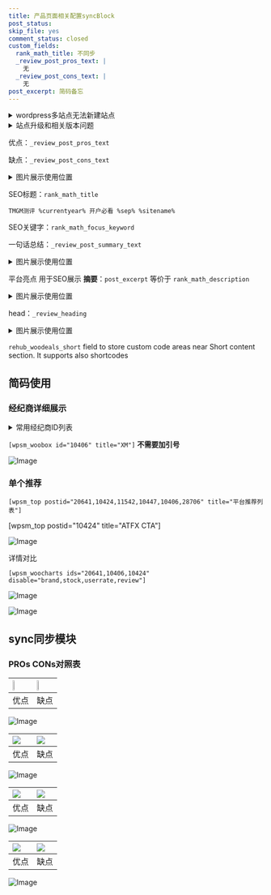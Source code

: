 ```yaml
---
title: 产品页面相关配置syncBlock
post_status: 
skip_file: yes
comment_status: closed
custom_fields:
  rank_math_title: 不同步
  _review_post_pros_text: |
    无
  _review_post_cons_text: |
    无
post_excerpt: 简码备忘
---
```

<details><summary>wordpress多站点无法新建站点</summary>

<li>和报错需要清理cookies一样的原因</li>
<li>wp-config.php里面<code>define( 'SUBDOMAIN_INSTALL', false );//子域名安装</code></li>
<li>新建子站点是用<code>define( 'SUBDOMAIN_INSTALL', true);//子域名安装</code> 完成以后，改成<code>false</code></li>
</details>

<details><summary>站点升级和相关版本问题</summary>

<p>wordpress：5.9.9
woocommerce：7.5.1
出现问题的地方：主题选项里面>><strong>Product layout >>compact style</strong></p>
<p>如何出现没有用过的字段 导致无法保存。先导出配置 然后进行修改，后面再次恢复即可。</p>
<p>出现部分字段无法显示时，需要返回默认布局后，对产品进行保存就好了。</p>
<p></p>
</details>

优点：`_review_post_pros_text`

缺点：`_review_post_cons_text`

<details><summary>图片展示使用位置</summary>

<img src="https://prod-files-secure.s3.us-west-2.amazonaws.com/39ed1227-6d7d-4570-be36-9ccd4a2c4241/f51d3d83-55d4-4bdf-9604-f37ec77ab556/Untitled.png?X-Amz-Algorithm=AWS4-HMAC-SHA256&X-Amz-Content-Sha256=UNSIGNED-PAYLOAD&X-Amz-Credential=ASIAZI2LB46622CDN25H%2F20250411%2Fus-west-2%2Fs3%2Faws4_request&X-Amz-Date=20250411T045520Z&X-Amz-Expires=3600&X-Amz-Security-Token=IQoJb3JpZ2luX2VjEDwaCXVzLXdlc3QtMiJHMEUCIQCWhtcxDQzvZkESVUy0JENOABKGr%2F%2BMKe%2Bcej84rsBFRAIgegpsVq2qkYTSglBosZrWP6bqez5EjXQAf5RMI0HB7b4qiAQItf%2F%2F%2F%2F%2F%2F%2F%2F%2F%2FARAAGgw2Mzc0MjMxODM4MDUiDNgtOZgIYZw%2FSbsoZyrcA6ZisUXt3T3ykyxkzEMEy6JF3ZB3%2FcpCNhAWfL3ZgUeMFbQMosPCcHwzZWCUWZ%2BOmQQQiPskjfEeJ%2FpZheTi8UNXwpNr0n3zw5tX55BdXKFUpZc99VVLQIARpzRaFa8iq%2FGtdyRvT5LJbk%2FPOdeC8ue%2BlW1g%2F%2FL7M3LGjNvZlt2LizppkHALcKm4gtNH1r6ykmLZ9R2EIvXSCil1rZjf9roLB%2B%2BZrCXH27nQz%2BTErv3e3Vi%2BtTDLnVKQr9tRKhkdBBr1Uy7aZAwF9zEevuvbpTGHQv2vEQefL%2FJ8LgpvcIu95d6uXthsxtCmYDepBMDlvtsRQsKPdd8iCz1bGWg9awtkCHrzxt0oIut13d%2BxEeA1Z%2FYobLlBGaJ09CRApUGob1i86ADac97emfVfYxcVW1S7u%2Ft29kLh0nIQBQkD85ismy1%2BQ0FMsjP3k102bxMaKEmQlVkdXz3pJXiomYOaS%2BMyCieAXAzEQBq%2F88sJG7xwzdFCIi5JOF6TYP2Mx1E1uwBpqWwANVxvcak2%2B3XkmT2g5acmSOtB7NfYEyCHu7ffJ%2FlLFxkdsjHrnL7rR6XUenHQcALxHWQ52DKmFVv11JG0iybF%2BWOveuddexfKS0RB2u5I6489AmPgH0SRMNup4r8GOqUBBHwr1qcuCMIqIUJCq2m3l%2BJeFqrX3e%2BSBMQuwNDeJH2frMzN61e%2FfxwXllyFaBjPD2%2FLJhTEVph7sDn6tL0pl2LAgXM7jy6d86qs4c3GOcehHRSoiM%2FJrppYDbn1CFZU%2BbeRBc59KXhCCb2UDDY%2BB1eF0L5FzD1mJYYcd84722o02cEYdkeQ66sF74LFDouDCNkV5CIrJjIBVR%2BVLSGVKyanLwas&X-Amz-Signature=8c7090d7e4bbee753b7ee3a3f946e5eacd4daa6861a9994fcedf23300ad775e2&X-Amz-SignedHeaders=host&x-id=GetObject" alt="Image">
</details>

SEO标题：`rank_math_title`

`TMGM测评 %currentyear% 开户必看 %sep% %sitename%`

SEO关键字：`rank_math_focus_keyword`

一句话总结：`_review_post_summary_text`

<details><summary>图片展示使用位置</summary>

<img src="https://prod-files-secure.s3.us-west-2.amazonaws.com/39ed1227-6d7d-4570-be36-9ccd4a2c4241/4b96a922-296c-4f4e-8630-d1c870cbce01/Untitled.png?X-Amz-Algorithm=AWS4-HMAC-SHA256&X-Amz-Content-Sha256=UNSIGNED-PAYLOAD&X-Amz-Credential=ASIAZI2LB466UJJQZPD3%2F20250411%2Fus-west-2%2Fs3%2Faws4_request&X-Amz-Date=20250411T045522Z&X-Amz-Expires=3600&X-Amz-Security-Token=IQoJb3JpZ2luX2VjEDwaCXVzLXdlc3QtMiJHMEUCIQDTbhScJqCydGrBVd6X3gsQEZHDGjWN5Dch8s74Ov1tPQIgYlFX0mNJxOl%2FLz5Z%2FC0Dn5AlbNT0sVLNXVzlnZ91C80qiAQItf%2F%2F%2F%2F%2F%2F%2F%2F%2F%2FARAAGgw2Mzc0MjMxODM4MDUiDIBt2mUo400WYg9ODCrcA36tFm0zimfvLvC6XlWrHVboodQG5B23SFs10T62agPpf%2FeprSET24HsRh%2B6uYH1ODdd9RfJuoQuZOYIc3JhbBHm1z8jpuz6ahMr9GW0U%2FvVOVk2txpW2DhAyqc7EsfiAgFVgnVFbGShJdOhbIEVSjnOyF5D9VcOv1AGNLThhu4zbgZFzq2THg8G6Zqrf899ILtz%2BPFm%2FwTcxRS9Ronjcd4T%2FzNNIb7Z0QUq45wCaFh6JlZzcMmroITnDCHSa8BcNRMSLHToxw5x%2B0hzZpLSkUPZHMR2FcpwfSFGixLfWdZJKsgfkr%2F4MvQYGCDZp8juvAE5O%2BBFv62%2FFGY3SPa6M8Uqr3clWGJqizDJ52Ld7NOWvZNKzQEcspLMSCTjgnIOuAlTYgtdIO2Aadz4nvPrPTfRPdj3frbuf5UoTLQAiaIi7wZl6ekL3QWMtHi3WN0njyPrqOCFM70Mgq3OAEhBDu3U5iXT27zIpJ19wN1N%2FnGqOe1ybGnDCp9QHrKmL0KwKse275k9bolHnTmvYmB16cY%2F5YkmzCTuY8BBypw%2BoxiS%2FHFAlEIu%2FCoP95lNdQSGbMG8WflwDQdn0aC3XDzzHm4SfXdVhM%2Ba19FPy2aqOnik3VskmIJ1BbQoxpj9MM%2Bp4r8GOqUB3mGfrEsmtnXccYbdQ33XJ%2B6sO4ZMncgZLy%2Bhve7I2ReRtQQIm%2Bk2rcPISYkrHCxgyVbN1ggAlBveEu%2BKENTTUJYSHYUpNvECkI6CgrAgwtJoMp1mWMUhhUzeb1OSiLQG3zxc3QBg6N6gigzYFcNhHxiPyBfgfpAVBrfHrkoyCSeRaUHgWSAglcDvZR0%2BrEfLcESbxLZ%2FoGlnUq2GHaVvt%2Bgqo9os&X-Amz-Signature=898922bcd3e856395715312fbed3725715b91577ec6d35555b85c92b2ae47548&X-Amz-SignedHeaders=host&x-id=GetObject" alt="Image">
</details>

平台亮点 用于SEO展示 **摘要**：`post_excerpt`  等价于 `rank_math_description`

<details><summary>图片展示使用位置</summary>

<img src="https://prod-files-secure.s3.us-west-2.amazonaws.com/39ed1227-6d7d-4570-be36-9ccd4a2c4241/1ee11f63-b60a-4dfe-a7a7-d58ff23b5d88/Untitled.png?X-Amz-Algorithm=AWS4-HMAC-SHA256&X-Amz-Content-Sha256=UNSIGNED-PAYLOAD&X-Amz-Credential=ASIAZI2LB466QBPBTUVR%2F20250411%2Fus-west-2%2Fs3%2Faws4_request&X-Amz-Date=20250411T045522Z&X-Amz-Expires=3600&X-Amz-Security-Token=IQoJb3JpZ2luX2VjEDwaCXVzLXdlc3QtMiJHMEUCIAn%2B59vRkF1Ytyml7fYh5LNXSswj5iEDWdGkawxV3oKcAiEAhnC%2FJSkD3TufXsUut7O1uum%2FWdpzNt4MUlB6QdcSWE4qiAQItf%2F%2F%2F%2F%2F%2F%2F%2F%2F%2FARAAGgw2Mzc0MjMxODM4MDUiDMOp35An7fSOnVynJCrcA6n3VGzseeb9kj%2Fdxa1mwNXGtX82jnoXIeIRoJom3AmvlvvDyBtICyzsej2q7mZwJX7q6WxpX3B41XIPzCQTjm9lVeYQPtEJMPJLGtyr5%2BGEXER1zxmwKgjiEBtLw7x5W%2BXshTETIt%2B8UX0MGOa5AbTfsM9MYAhmGtj1294RyA%2FsTVuUNDhvmDYACffuN%2BpSbgXnfd6MJYIwtdSrvKhwKPBmLcjeCUxRBOKRV%2F7w7e2gafTYOiCs0287OXIvldqDLFlbNvobaKeaNoZZFoOS%2Bvq6sqxvyiA%2BLZ1NcEs%2FHtpx4krPuvdbi39h%2BqNPKAi59aV447WYc8lCRkSe7UwS1TLGdEiuUJq9urALv7EUyYPoYOJmh8bsYwrGBSpPvSp%2FafnG1W4i9hhB%2Bip3F0d8anbAXz46lNy3N9J8YVvkr%2BNeB%2F2o3FCOqonnn1FacFMJP3Djve1k3h5MrPJW%2FGdqWTuruStv9zZs11035p0RIrVVVukOzs%2FbAdgNy2DupsZ1Ep8DVGmiLQDqSU4qMOc1CZeU1n%2BtOLBlXrBSN2LmUPAcJEKj1UsuiylUP0r1tDui4gXpbUzz6uW9157BoKFPy4TnKZ4vpupxrP8JU1uw2cOJeakHsmN6TL1hZhHyMNOp4r8GOqUBl0CUnNDiUAOaQcu%2FOSLKVdkkSFTc9A29szctw8EoqrdsLivcprHxB0Vo6quSjCqWxiXAgoun2aZRmxCGGyyQWlIRgcNVprnM2WwiE7x5U%2FfZyVMi%2FkGhCqdmKjeDoemowVx1PpPhvEYj2rjFDxOJ6%2Bvdax6BwVNfOx5DH5T7q5%2BPSVbVy9SizOpkt9LUvgeKWU%2BiBokE4e9Pn%2BGhdp05dkbL8WmL&X-Amz-Signature=b7d26aa70345f1d884e9de2705ac10102bed203fdcfb106ab815fd754b8b632f&X-Amz-SignedHeaders=host&x-id=GetObject" alt="Image">
<img src="https://prod-files-secure.s3.us-west-2.amazonaws.com/39ed1227-6d7d-4570-be36-9ccd4a2c4241/ad4118b5-78d8-4fbe-801e-3b29b5d99c01/Untitled.png?X-Amz-Algorithm=AWS4-HMAC-SHA256&X-Amz-Content-Sha256=UNSIGNED-PAYLOAD&X-Amz-Credential=ASIAZI2LB466QBPBTUVR%2F20250411%2Fus-west-2%2Fs3%2Faws4_request&X-Amz-Date=20250411T045522Z&X-Amz-Expires=3600&X-Amz-Security-Token=IQoJb3JpZ2luX2VjEDwaCXVzLXdlc3QtMiJHMEUCIAn%2B59vRkF1Ytyml7fYh5LNXSswj5iEDWdGkawxV3oKcAiEAhnC%2FJSkD3TufXsUut7O1uum%2FWdpzNt4MUlB6QdcSWE4qiAQItf%2F%2F%2F%2F%2F%2F%2F%2F%2F%2FARAAGgw2Mzc0MjMxODM4MDUiDMOp35An7fSOnVynJCrcA6n3VGzseeb9kj%2Fdxa1mwNXGtX82jnoXIeIRoJom3AmvlvvDyBtICyzsej2q7mZwJX7q6WxpX3B41XIPzCQTjm9lVeYQPtEJMPJLGtyr5%2BGEXER1zxmwKgjiEBtLw7x5W%2BXshTETIt%2B8UX0MGOa5AbTfsM9MYAhmGtj1294RyA%2FsTVuUNDhvmDYACffuN%2BpSbgXnfd6MJYIwtdSrvKhwKPBmLcjeCUxRBOKRV%2F7w7e2gafTYOiCs0287OXIvldqDLFlbNvobaKeaNoZZFoOS%2Bvq6sqxvyiA%2BLZ1NcEs%2FHtpx4krPuvdbi39h%2BqNPKAi59aV447WYc8lCRkSe7UwS1TLGdEiuUJq9urALv7EUyYPoYOJmh8bsYwrGBSpPvSp%2FafnG1W4i9hhB%2Bip3F0d8anbAXz46lNy3N9J8YVvkr%2BNeB%2F2o3FCOqonnn1FacFMJP3Djve1k3h5MrPJW%2FGdqWTuruStv9zZs11035p0RIrVVVukOzs%2FbAdgNy2DupsZ1Ep8DVGmiLQDqSU4qMOc1CZeU1n%2BtOLBlXrBSN2LmUPAcJEKj1UsuiylUP0r1tDui4gXpbUzz6uW9157BoKFPy4TnKZ4vpupxrP8JU1uw2cOJeakHsmN6TL1hZhHyMNOp4r8GOqUBl0CUnNDiUAOaQcu%2FOSLKVdkkSFTc9A29szctw8EoqrdsLivcprHxB0Vo6quSjCqWxiXAgoun2aZRmxCGGyyQWlIRgcNVprnM2WwiE7x5U%2FfZyVMi%2FkGhCqdmKjeDoemowVx1PpPhvEYj2rjFDxOJ6%2Bvdax6BwVNfOx5DH5T7q5%2BPSVbVy9SizOpkt9LUvgeKWU%2BiBokE4e9Pn%2BGhdp05dkbL8WmL&X-Amz-Signature=e0ed7e7178de8bf37b6fba567668b639283b3a6dcd74b9f23c8302e278d42ff4&X-Amz-SignedHeaders=host&x-id=GetObject" alt="Image">
<img src="https://prod-files-secure.s3.us-west-2.amazonaws.com/39ed1227-6d7d-4570-be36-9ccd4a2c4241/a38cf7c9-a79c-4b64-9e94-13589fe0758b/Untitled.png?X-Amz-Algorithm=AWS4-HMAC-SHA256&X-Amz-Content-Sha256=UNSIGNED-PAYLOAD&X-Amz-Credential=ASIAZI2LB466QBPBTUVR%2F20250411%2Fus-west-2%2Fs3%2Faws4_request&X-Amz-Date=20250411T045522Z&X-Amz-Expires=3600&X-Amz-Security-Token=IQoJb3JpZ2luX2VjEDwaCXVzLXdlc3QtMiJHMEUCIAn%2B59vRkF1Ytyml7fYh5LNXSswj5iEDWdGkawxV3oKcAiEAhnC%2FJSkD3TufXsUut7O1uum%2FWdpzNt4MUlB6QdcSWE4qiAQItf%2F%2F%2F%2F%2F%2F%2F%2F%2F%2FARAAGgw2Mzc0MjMxODM4MDUiDMOp35An7fSOnVynJCrcA6n3VGzseeb9kj%2Fdxa1mwNXGtX82jnoXIeIRoJom3AmvlvvDyBtICyzsej2q7mZwJX7q6WxpX3B41XIPzCQTjm9lVeYQPtEJMPJLGtyr5%2BGEXER1zxmwKgjiEBtLw7x5W%2BXshTETIt%2B8UX0MGOa5AbTfsM9MYAhmGtj1294RyA%2FsTVuUNDhvmDYACffuN%2BpSbgXnfd6MJYIwtdSrvKhwKPBmLcjeCUxRBOKRV%2F7w7e2gafTYOiCs0287OXIvldqDLFlbNvobaKeaNoZZFoOS%2Bvq6sqxvyiA%2BLZ1NcEs%2FHtpx4krPuvdbi39h%2BqNPKAi59aV447WYc8lCRkSe7UwS1TLGdEiuUJq9urALv7EUyYPoYOJmh8bsYwrGBSpPvSp%2FafnG1W4i9hhB%2Bip3F0d8anbAXz46lNy3N9J8YVvkr%2BNeB%2F2o3FCOqonnn1FacFMJP3Djve1k3h5MrPJW%2FGdqWTuruStv9zZs11035p0RIrVVVukOzs%2FbAdgNy2DupsZ1Ep8DVGmiLQDqSU4qMOc1CZeU1n%2BtOLBlXrBSN2LmUPAcJEKj1UsuiylUP0r1tDui4gXpbUzz6uW9157BoKFPy4TnKZ4vpupxrP8JU1uw2cOJeakHsmN6TL1hZhHyMNOp4r8GOqUBl0CUnNDiUAOaQcu%2FOSLKVdkkSFTc9A29szctw8EoqrdsLivcprHxB0Vo6quSjCqWxiXAgoun2aZRmxCGGyyQWlIRgcNVprnM2WwiE7x5U%2FfZyVMi%2FkGhCqdmKjeDoemowVx1PpPhvEYj2rjFDxOJ6%2Bvdax6BwVNfOx5DH5T7q5%2BPSVbVy9SizOpkt9LUvgeKWU%2BiBokE4e9Pn%2BGhdp05dkbL8WmL&X-Amz-Signature=480305c4e7fc08056d7915af72b2cd0da90212fa986977a469a5b64c496daae6&X-Amz-SignedHeaders=host&x-id=GetObject" alt="Image">
<img src="https://prod-files-secure.s3.us-west-2.amazonaws.com/39ed1227-6d7d-4570-be36-9ccd4a2c4241/7da6fc1e-d2ac-42ae-8c75-cb5749aa18f6/Untitled.png?X-Amz-Algorithm=AWS4-HMAC-SHA256&X-Amz-Content-Sha256=UNSIGNED-PAYLOAD&X-Amz-Credential=ASIAZI2LB466QBPBTUVR%2F20250411%2Fus-west-2%2Fs3%2Faws4_request&X-Amz-Date=20250411T045522Z&X-Amz-Expires=3600&X-Amz-Security-Token=IQoJb3JpZ2luX2VjEDwaCXVzLXdlc3QtMiJHMEUCIAn%2B59vRkF1Ytyml7fYh5LNXSswj5iEDWdGkawxV3oKcAiEAhnC%2FJSkD3TufXsUut7O1uum%2FWdpzNt4MUlB6QdcSWE4qiAQItf%2F%2F%2F%2F%2F%2F%2F%2F%2F%2FARAAGgw2Mzc0MjMxODM4MDUiDMOp35An7fSOnVynJCrcA6n3VGzseeb9kj%2Fdxa1mwNXGtX82jnoXIeIRoJom3AmvlvvDyBtICyzsej2q7mZwJX7q6WxpX3B41XIPzCQTjm9lVeYQPtEJMPJLGtyr5%2BGEXER1zxmwKgjiEBtLw7x5W%2BXshTETIt%2B8UX0MGOa5AbTfsM9MYAhmGtj1294RyA%2FsTVuUNDhvmDYACffuN%2BpSbgXnfd6MJYIwtdSrvKhwKPBmLcjeCUxRBOKRV%2F7w7e2gafTYOiCs0287OXIvldqDLFlbNvobaKeaNoZZFoOS%2Bvq6sqxvyiA%2BLZ1NcEs%2FHtpx4krPuvdbi39h%2BqNPKAi59aV447WYc8lCRkSe7UwS1TLGdEiuUJq9urALv7EUyYPoYOJmh8bsYwrGBSpPvSp%2FafnG1W4i9hhB%2Bip3F0d8anbAXz46lNy3N9J8YVvkr%2BNeB%2F2o3FCOqonnn1FacFMJP3Djve1k3h5MrPJW%2FGdqWTuruStv9zZs11035p0RIrVVVukOzs%2FbAdgNy2DupsZ1Ep8DVGmiLQDqSU4qMOc1CZeU1n%2BtOLBlXrBSN2LmUPAcJEKj1UsuiylUP0r1tDui4gXpbUzz6uW9157BoKFPy4TnKZ4vpupxrP8JU1uw2cOJeakHsmN6TL1hZhHyMNOp4r8GOqUBl0CUnNDiUAOaQcu%2FOSLKVdkkSFTc9A29szctw8EoqrdsLivcprHxB0Vo6quSjCqWxiXAgoun2aZRmxCGGyyQWlIRgcNVprnM2WwiE7x5U%2FfZyVMi%2FkGhCqdmKjeDoemowVx1PpPhvEYj2rjFDxOJ6%2Bvdax6BwVNfOx5DH5T7q5%2BPSVbVy9SizOpkt9LUvgeKWU%2BiBokE4e9Pn%2BGhdp05dkbL8WmL&X-Amz-Signature=a26a892f40b2adf183af5c5eb9c710e65b0d9cdbcd49ee21b5996e000748cd3c&X-Amz-SignedHeaders=host&x-id=GetObject" alt="Image">
<img src="https://prod-files-secure.s3.us-west-2.amazonaws.com/39ed1227-6d7d-4570-be36-9ccd4a2c4241/7e97f40a-eaee-47f5-b2f9-475f96808fa7/Untitled.png?X-Amz-Algorithm=AWS4-HMAC-SHA256&X-Amz-Content-Sha256=UNSIGNED-PAYLOAD&X-Amz-Credential=ASIAZI2LB466QBPBTUVR%2F20250411%2Fus-west-2%2Fs3%2Faws4_request&X-Amz-Date=20250411T045522Z&X-Amz-Expires=3600&X-Amz-Security-Token=IQoJb3JpZ2luX2VjEDwaCXVzLXdlc3QtMiJHMEUCIAn%2B59vRkF1Ytyml7fYh5LNXSswj5iEDWdGkawxV3oKcAiEAhnC%2FJSkD3TufXsUut7O1uum%2FWdpzNt4MUlB6QdcSWE4qiAQItf%2F%2F%2F%2F%2F%2F%2F%2F%2F%2FARAAGgw2Mzc0MjMxODM4MDUiDMOp35An7fSOnVynJCrcA6n3VGzseeb9kj%2Fdxa1mwNXGtX82jnoXIeIRoJom3AmvlvvDyBtICyzsej2q7mZwJX7q6WxpX3B41XIPzCQTjm9lVeYQPtEJMPJLGtyr5%2BGEXER1zxmwKgjiEBtLw7x5W%2BXshTETIt%2B8UX0MGOa5AbTfsM9MYAhmGtj1294RyA%2FsTVuUNDhvmDYACffuN%2BpSbgXnfd6MJYIwtdSrvKhwKPBmLcjeCUxRBOKRV%2F7w7e2gafTYOiCs0287OXIvldqDLFlbNvobaKeaNoZZFoOS%2Bvq6sqxvyiA%2BLZ1NcEs%2FHtpx4krPuvdbi39h%2BqNPKAi59aV447WYc8lCRkSe7UwS1TLGdEiuUJq9urALv7EUyYPoYOJmh8bsYwrGBSpPvSp%2FafnG1W4i9hhB%2Bip3F0d8anbAXz46lNy3N9J8YVvkr%2BNeB%2F2o3FCOqonnn1FacFMJP3Djve1k3h5MrPJW%2FGdqWTuruStv9zZs11035p0RIrVVVukOzs%2FbAdgNy2DupsZ1Ep8DVGmiLQDqSU4qMOc1CZeU1n%2BtOLBlXrBSN2LmUPAcJEKj1UsuiylUP0r1tDui4gXpbUzz6uW9157BoKFPy4TnKZ4vpupxrP8JU1uw2cOJeakHsmN6TL1hZhHyMNOp4r8GOqUBl0CUnNDiUAOaQcu%2FOSLKVdkkSFTc9A29szctw8EoqrdsLivcprHxB0Vo6quSjCqWxiXAgoun2aZRmxCGGyyQWlIRgcNVprnM2WwiE7x5U%2FfZyVMi%2FkGhCqdmKjeDoemowVx1PpPhvEYj2rjFDxOJ6%2Bvdax6BwVNfOx5DH5T7q5%2BPSVbVy9SizOpkt9LUvgeKWU%2BiBokE4e9Pn%2BGhdp05dkbL8WmL&X-Amz-Signature=35537ca75c55b3d209d6dcad6de92cc5213e5f746be8b17bd8d57b58ae879e17&X-Amz-SignedHeaders=host&x-id=GetObject" alt="Image">
</details>

head：`_review_heading`

<details><summary>图片展示使用位置</summary>

<img src="https://prod-files-secure.s3.us-west-2.amazonaws.com/39ed1227-6d7d-4570-be36-9ccd4a2c4241/3a4650ad-9887-415c-889a-edd51fa54f27/Untitled.png?X-Amz-Algorithm=AWS4-HMAC-SHA256&X-Amz-Content-Sha256=UNSIGNED-PAYLOAD&X-Amz-Credential=ASIAZI2LB466XFBMOSP7%2F20250411%2Fus-west-2%2Fs3%2Faws4_request&X-Amz-Date=20250411T045523Z&X-Amz-Expires=3600&X-Amz-Security-Token=IQoJb3JpZ2luX2VjEDwaCXVzLXdlc3QtMiJHMEUCIQDTmFjjX0A303leSWRRMR59EZWSeZuDgDYkUcVqul733wIgPAlMCKjNPPnJL9hgfgu4JfDxaYIhXE%2Bf1nLeX3miif0qiAQItf%2F%2F%2F%2F%2F%2F%2F%2F%2F%2FARAAGgw2Mzc0MjMxODM4MDUiDEzfz%2BgyycpElG0XhircAyE6ACDPosofrtNtY8m5Z0FXV8zEFJ07ELjaHe3mYDq34vaHzyozHfcPiljqNS8KkfgKp%2Bdn8xdsL85N%2By0eM4iX8qnCrlfWR9eoEQXFjVmemBgZIqqaBfTBDIRTdkcyVHLxQ5C6wkwMJYT%2B7X4e1P599A%2BBHQrZ7ZTXKUtmCJCVknu3rWROWBgE9PU5vTEKY5nMA0JOQ8%2Fv%2Fzd%2FIdRAa%2FuVoTlp%2FQyjzpP9Z5B%2FKRrR3bIjN3%2Fq5%2Fea4nLO6OAsnGqee3znpvkw97FoOV0BmCwdksf%2BDxDiANsC57%2BfMhRYTY1JmGWfcgz8uWeQICGXEFb0nLEcf30yLwb2KGtxEw22mJjnniCF1exay%2Fea%2BYxjAhp9DFPCixkyjgZm24mU1l3L%2F8Sb8aKiYvElHT95PXrgFBv1laampmUYz7exy3X4AW3VZWoigV3kEx%2FFeRrrsz7AYCJvT3R5H%2BeX5CpGOYctV4Z8Ft8e0fxT3yOt0o8YotRLVGgd1hOEm9mhhpCaTIYkOAD%2FFoD34N6gwBQcpT7g4aBFm4DUwZAmDH18ZpoYf7g%2BYRpYDD0297dExfEv4c9BT6YDSGguKjGhhvE5Y1ilJ%2BJ56ygsekcCz5mTZ9yS96y4F9P59BieanOZMKap4r8GOqUB9qvcbrbcuS%2F%2FjaMeu1CFn8HfRzJ0UZJyYyRvGY6cOMSLPRI%2Bw8Op0S%2FkqJtghFp9KkIN8dRsx%2BjJAc2HlsfZuOCPdCRUPEpgg9RRLy4xusZ17J9tsi5hkULMO9k0sqn7WQuyB9ef%2FmkyozHlOFnmot4gjiH7uOjeyW9QkR9nxhOsjeQ%2F37xL87FdZIceKcr0I%2BRuUItHU19PCjJzum9jvaoedeXO&X-Amz-Signature=8277086ce00e21ecae9cdfa0d3eb8f9b1f7f196afddc60a66d6ec55f997fad6f&X-Amz-SignedHeaders=host&x-id=GetObject" alt="Image">
</details>

`rehub_woodeals_short`	field to store custom code areas near Short content section. It supports also shortcodes



## 简码使用

### 经纪商详细展示

<details><summary>常用经纪商ID列表</summary>

<pre><code class="php">嘉盛 ===> 20641  [wpsm_woobox id="20641" title="嘉盛"]
易信easymarkets ===> 11542  [wpsm_woobox id="11542" title="易信easymarkets"]
ATFX外汇 ===> 10424  [wpsm_woobox id="10424" title="ATFX"]
XM ===> 10406  [wpsm_woobox id="10406" title="XM"]
TMGM ===> 29622  [wpsm_woobox id="29622" title="TMGM"]
HYCM ===> 10447  [wpsm_woobox id="10447" title="HYCM"]
fpmarkets澳福外汇 ===> 20639  [wpsm_woobox id="20639" title="fpmarkets澳福外汇"]</code></pre>
</details>

`[wpsm_woobox id="10406" title="XM"]` **不需要加引号**

![Image](https://prod-files-secure.s3.us-west-2.amazonaws.com/39ed1227-6d7d-4570-be36-9ccd4a2c4241/4f898f9d-0fa7-4e43-acd3-ac6bc7be575a/Untitled.png?X-Amz-Algorithm=AWS4-HMAC-SHA256&X-Amz-Content-Sha256=UNSIGNED-PAYLOAD&X-Amz-Credential=ASIAZI2LB466ZIUOR3TV%2F20250411%2Fus-west-2%2Fs3%2Faws4_request&X-Amz-Date=20250411T045517Z&X-Amz-Expires=3600&X-Amz-Security-Token=IQoJb3JpZ2luX2VjEDwaCXVzLXdlc3QtMiJGMEQCIAxJGfRTMUpan%2BIwNjfyjmofD95Jc3Bj8TtZXB%2F02FOpAiBqWMVxHfHsUBSdt9bieOjo5ZGAEzz0tyZ6WXmdsidHsCqIBAi1%2F%2F%2F%2F%2F%2F%2F%2F%2F%2F8BEAAaDDYzNzQyMzE4MzgwNSIMUJMoBbm6%2FFAUF9STKtwDrrm59QZyb74qIQ30HuIDLfBAmiJUbDYU4e3K9wcLDHjMARw%2F3JIhwJ3R1Us6fW7ZlyMDLijZw3TwSxKpzqJaLy25QnXOvrTx1WS%2FDlTpUruDrhJox2PSkCB4Fkg6uTVQKZN6dgTYfu%2Foor1zvfG3zXoF2tDjbdzC6y2bcfblRoQS1umGcxIBVONJjkRfT5F0zZ0gp3%2FuyS4iTxpwXmtaqdUSE62%2Bf9K40Ea1M7s2BDFOOw0bnVIIUVExC6dOB8Pln77ohTBRjvGdAQjUdjBeShBH%2B1%2FGkEfQBPGiSohCpVirqMi7LZaXekhG5py9Cc8H8tLTJWoRWMihxtb1SVkFtOvvLI%2B2y60qyTd5UhtQHWubxx2mCKVxL32vjNffGiMjjGqsDOJU6trRnRqDTF2YO0JKfgFJ5sBHz8PLs%2FDPBaff67l7S%2BL8sYuk%2FN3I83GfPfkgXdLj%2B618ZJDDGux6twl2nAnaAYalVB6suPhWTvvgslYLf3RhGUjqOAsrzunDSFIosntMY66WSadUuKApyHOp%2Bu5wZUezGgy0d1R44pHW6uE9j8XRXGwGQD6a1%2BrHEcG1VxTqgLdH%2Bt1DhTDg88k8Rn3VT%2Bwa2A7drCNbdk71yimxFdXX8THtE2wwm6nivwY6pgG%2FI8CkGbA%2BvrRosY5q2Ttp7kM%2Fx0M9fHKx39iMHibuWwGrf5JmSUy32xlJQPkJpdoxME%2FUpkUk36HGM7PIND6fa3%2FBp9PqH6AVprG8nqSlfVcKzqqLaQIl3dk%2Fg4SizeC879tyQIyTarYdLNuVsCmRIeUhDAEahWC80MhAguxGnuUEB7yYU7Lgzz5BAmhnZ0TKCBx9YtLS31c%2FoaKyoEqzbWh4ebhK&X-Amz-Signature=742b1152f70e23b71d5a0e4c2c69f8769a27737574132c41169c20976e498a39&X-Amz-SignedHeaders=host&x-id=GetObject)

### 单个推荐
`[wpsm_top postid="20641,10424,11542,10447,10406,28706" title="平台推荐列表"]`

[wpsm_top postid="10424" title="ATFX CTA"]

![Image](https://prod-files-secure.s3.us-west-2.amazonaws.com/39ed1227-6d7d-4570-be36-9ccd4a2c4241/5ac620dc-51a8-48b6-b55d-91f47299193c/Untitled.png?X-Amz-Algorithm=AWS4-HMAC-SHA256&X-Amz-Content-Sha256=UNSIGNED-PAYLOAD&X-Amz-Credential=ASIAZI2LB466ZIUOR3TV%2F20250411%2Fus-west-2%2Fs3%2Faws4_request&X-Amz-Date=20250411T045517Z&X-Amz-Expires=3600&X-Amz-Security-Token=IQoJb3JpZ2luX2VjEDwaCXVzLXdlc3QtMiJGMEQCIAxJGfRTMUpan%2BIwNjfyjmofD95Jc3Bj8TtZXB%2F02FOpAiBqWMVxHfHsUBSdt9bieOjo5ZGAEzz0tyZ6WXmdsidHsCqIBAi1%2F%2F%2F%2F%2F%2F%2F%2F%2F%2F8BEAAaDDYzNzQyMzE4MzgwNSIMUJMoBbm6%2FFAUF9STKtwDrrm59QZyb74qIQ30HuIDLfBAmiJUbDYU4e3K9wcLDHjMARw%2F3JIhwJ3R1Us6fW7ZlyMDLijZw3TwSxKpzqJaLy25QnXOvrTx1WS%2FDlTpUruDrhJox2PSkCB4Fkg6uTVQKZN6dgTYfu%2Foor1zvfG3zXoF2tDjbdzC6y2bcfblRoQS1umGcxIBVONJjkRfT5F0zZ0gp3%2FuyS4iTxpwXmtaqdUSE62%2Bf9K40Ea1M7s2BDFOOw0bnVIIUVExC6dOB8Pln77ohTBRjvGdAQjUdjBeShBH%2B1%2FGkEfQBPGiSohCpVirqMi7LZaXekhG5py9Cc8H8tLTJWoRWMihxtb1SVkFtOvvLI%2B2y60qyTd5UhtQHWubxx2mCKVxL32vjNffGiMjjGqsDOJU6trRnRqDTF2YO0JKfgFJ5sBHz8PLs%2FDPBaff67l7S%2BL8sYuk%2FN3I83GfPfkgXdLj%2B618ZJDDGux6twl2nAnaAYalVB6suPhWTvvgslYLf3RhGUjqOAsrzunDSFIosntMY66WSadUuKApyHOp%2Bu5wZUezGgy0d1R44pHW6uE9j8XRXGwGQD6a1%2BrHEcG1VxTqgLdH%2Bt1DhTDg88k8Rn3VT%2Bwa2A7drCNbdk71yimxFdXX8THtE2wwm6nivwY6pgG%2FI8CkGbA%2BvrRosY5q2Ttp7kM%2Fx0M9fHKx39iMHibuWwGrf5JmSUy32xlJQPkJpdoxME%2FUpkUk36HGM7PIND6fa3%2FBp9PqH6AVprG8nqSlfVcKzqqLaQIl3dk%2Fg4SizeC879tyQIyTarYdLNuVsCmRIeUhDAEahWC80MhAguxGnuUEB7yYU7Lgzz5BAmhnZ0TKCBx9YtLS31c%2FoaKyoEqzbWh4ebhK&X-Amz-Signature=ffb72e19d34976ec25c98fba31042ebb33daa521080250b17ed48e72158a34d8&X-Amz-SignedHeaders=host&x-id=GetObject)

详情对比

`[wpsm_woocharts ids="20641,10406,10424" disable="brand,stock,userrate,review"]`

![Image](https://prod-files-secure.s3.us-west-2.amazonaws.com/39ed1227-6d7d-4570-be36-9ccd4a2c4241/bf3ba45f-b9f3-4295-8aef-b4a495fd25f4/Untitled.png?X-Amz-Algorithm=AWS4-HMAC-SHA256&X-Amz-Content-Sha256=UNSIGNED-PAYLOAD&X-Amz-Credential=ASIAZI2LB466ZIUOR3TV%2F20250411%2Fus-west-2%2Fs3%2Faws4_request&X-Amz-Date=20250411T045517Z&X-Amz-Expires=3600&X-Amz-Security-Token=IQoJb3JpZ2luX2VjEDwaCXVzLXdlc3QtMiJGMEQCIAxJGfRTMUpan%2BIwNjfyjmofD95Jc3Bj8TtZXB%2F02FOpAiBqWMVxHfHsUBSdt9bieOjo5ZGAEzz0tyZ6WXmdsidHsCqIBAi1%2F%2F%2F%2F%2F%2F%2F%2F%2F%2F8BEAAaDDYzNzQyMzE4MzgwNSIMUJMoBbm6%2FFAUF9STKtwDrrm59QZyb74qIQ30HuIDLfBAmiJUbDYU4e3K9wcLDHjMARw%2F3JIhwJ3R1Us6fW7ZlyMDLijZw3TwSxKpzqJaLy25QnXOvrTx1WS%2FDlTpUruDrhJox2PSkCB4Fkg6uTVQKZN6dgTYfu%2Foor1zvfG3zXoF2tDjbdzC6y2bcfblRoQS1umGcxIBVONJjkRfT5F0zZ0gp3%2FuyS4iTxpwXmtaqdUSE62%2Bf9K40Ea1M7s2BDFOOw0bnVIIUVExC6dOB8Pln77ohTBRjvGdAQjUdjBeShBH%2B1%2FGkEfQBPGiSohCpVirqMi7LZaXekhG5py9Cc8H8tLTJWoRWMihxtb1SVkFtOvvLI%2B2y60qyTd5UhtQHWubxx2mCKVxL32vjNffGiMjjGqsDOJU6trRnRqDTF2YO0JKfgFJ5sBHz8PLs%2FDPBaff67l7S%2BL8sYuk%2FN3I83GfPfkgXdLj%2B618ZJDDGux6twl2nAnaAYalVB6suPhWTvvgslYLf3RhGUjqOAsrzunDSFIosntMY66WSadUuKApyHOp%2Bu5wZUezGgy0d1R44pHW6uE9j8XRXGwGQD6a1%2BrHEcG1VxTqgLdH%2Bt1DhTDg88k8Rn3VT%2Bwa2A7drCNbdk71yimxFdXX8THtE2wwm6nivwY6pgG%2FI8CkGbA%2BvrRosY5q2Ttp7kM%2Fx0M9fHKx39iMHibuWwGrf5JmSUy32xlJQPkJpdoxME%2FUpkUk36HGM7PIND6fa3%2FBp9PqH6AVprG8nqSlfVcKzqqLaQIl3dk%2Fg4SizeC879tyQIyTarYdLNuVsCmRIeUhDAEahWC80MhAguxGnuUEB7yYU7Lgzz5BAmhnZ0TKCBx9YtLS31c%2FoaKyoEqzbWh4ebhK&X-Amz-Signature=02fd7bb945364816c79ebe1c78cde8dde782a20405530f8b7c93bbeb8d3e3e3c&X-Amz-SignedHeaders=host&x-id=GetObject)

![Image](https://prod-files-secure.s3.us-west-2.amazonaws.com/39ed1227-6d7d-4570-be36-9ccd4a2c4241/30bc56ef-f383-4b48-9768-2ebc9e436ec0/Untitled.png?X-Amz-Algorithm=AWS4-HMAC-SHA256&X-Amz-Content-Sha256=UNSIGNED-PAYLOAD&X-Amz-Credential=ASIAZI2LB466ZIUOR3TV%2F20250411%2Fus-west-2%2Fs3%2Faws4_request&X-Amz-Date=20250411T045517Z&X-Amz-Expires=3600&X-Amz-Security-Token=IQoJb3JpZ2luX2VjEDwaCXVzLXdlc3QtMiJGMEQCIAxJGfRTMUpan%2BIwNjfyjmofD95Jc3Bj8TtZXB%2F02FOpAiBqWMVxHfHsUBSdt9bieOjo5ZGAEzz0tyZ6WXmdsidHsCqIBAi1%2F%2F%2F%2F%2F%2F%2F%2F%2F%2F8BEAAaDDYzNzQyMzE4MzgwNSIMUJMoBbm6%2FFAUF9STKtwDrrm59QZyb74qIQ30HuIDLfBAmiJUbDYU4e3K9wcLDHjMARw%2F3JIhwJ3R1Us6fW7ZlyMDLijZw3TwSxKpzqJaLy25QnXOvrTx1WS%2FDlTpUruDrhJox2PSkCB4Fkg6uTVQKZN6dgTYfu%2Foor1zvfG3zXoF2tDjbdzC6y2bcfblRoQS1umGcxIBVONJjkRfT5F0zZ0gp3%2FuyS4iTxpwXmtaqdUSE62%2Bf9K40Ea1M7s2BDFOOw0bnVIIUVExC6dOB8Pln77ohTBRjvGdAQjUdjBeShBH%2B1%2FGkEfQBPGiSohCpVirqMi7LZaXekhG5py9Cc8H8tLTJWoRWMihxtb1SVkFtOvvLI%2B2y60qyTd5UhtQHWubxx2mCKVxL32vjNffGiMjjGqsDOJU6trRnRqDTF2YO0JKfgFJ5sBHz8PLs%2FDPBaff67l7S%2BL8sYuk%2FN3I83GfPfkgXdLj%2B618ZJDDGux6twl2nAnaAYalVB6suPhWTvvgslYLf3RhGUjqOAsrzunDSFIosntMY66WSadUuKApyHOp%2Bu5wZUezGgy0d1R44pHW6uE9j8XRXGwGQD6a1%2BrHEcG1VxTqgLdH%2Bt1DhTDg88k8Rn3VT%2Bwa2A7drCNbdk71yimxFdXX8THtE2wwm6nivwY6pgG%2FI8CkGbA%2BvrRosY5q2Ttp7kM%2Fx0M9fHKx39iMHibuWwGrf5JmSUy32xlJQPkJpdoxME%2FUpkUk36HGM7PIND6fa3%2FBp9PqH6AVprG8nqSlfVcKzqqLaQIl3dk%2Fg4SizeC879tyQIyTarYdLNuVsCmRIeUhDAEahWC80MhAguxGnuUEB7yYU7Lgzz5BAmhnZ0TKCBx9YtLS31c%2FoaKyoEqzbWh4ebhK&X-Amz-Signature=cf2b1199cbe6d49482f53236407c2d081576d5c618311b87acd3e2b231f46c70&X-Amz-SignedHeaders=host&x-id=GetObject)

## sync同步模块

### PROs CONs对照表

| <img src="https://cdn.ifttt.fun/gh/jarlin8/OSS@main/icons/customize/pros.svg" height="auto" width="37.3%"> | <img src="https://cdn.ifttt.fun/gh/jarlin8/OSS@main/icons/customize/cons.svg" height="auto" width="28.8%"> |
| :--- | :--- |
| 优点 | 缺点 |

![Image](https://prod-files-secure.s3.us-west-2.amazonaws.com/39ed1227-6d7d-4570-be36-9ccd4a2c4241/8742b755-dfb5-4004-9a5f-d6e561664bd8/Untitled.png?X-Amz-Algorithm=AWS4-HMAC-SHA256&X-Amz-Content-Sha256=UNSIGNED-PAYLOAD&X-Amz-Credential=ASIAZI2LB466ZIUOR3TV%2F20250411%2Fus-west-2%2Fs3%2Faws4_request&X-Amz-Date=20250411T045518Z&X-Amz-Expires=3600&X-Amz-Security-Token=IQoJb3JpZ2luX2VjEDwaCXVzLXdlc3QtMiJGMEQCIAxJGfRTMUpan%2BIwNjfyjmofD95Jc3Bj8TtZXB%2F02FOpAiBqWMVxHfHsUBSdt9bieOjo5ZGAEzz0tyZ6WXmdsidHsCqIBAi1%2F%2F%2F%2F%2F%2F%2F%2F%2F%2F8BEAAaDDYzNzQyMzE4MzgwNSIMUJMoBbm6%2FFAUF9STKtwDrrm59QZyb74qIQ30HuIDLfBAmiJUbDYU4e3K9wcLDHjMARw%2F3JIhwJ3R1Us6fW7ZlyMDLijZw3TwSxKpzqJaLy25QnXOvrTx1WS%2FDlTpUruDrhJox2PSkCB4Fkg6uTVQKZN6dgTYfu%2Foor1zvfG3zXoF2tDjbdzC6y2bcfblRoQS1umGcxIBVONJjkRfT5F0zZ0gp3%2FuyS4iTxpwXmtaqdUSE62%2Bf9K40Ea1M7s2BDFOOw0bnVIIUVExC6dOB8Pln77ohTBRjvGdAQjUdjBeShBH%2B1%2FGkEfQBPGiSohCpVirqMi7LZaXekhG5py9Cc8H8tLTJWoRWMihxtb1SVkFtOvvLI%2B2y60qyTd5UhtQHWubxx2mCKVxL32vjNffGiMjjGqsDOJU6trRnRqDTF2YO0JKfgFJ5sBHz8PLs%2FDPBaff67l7S%2BL8sYuk%2FN3I83GfPfkgXdLj%2B618ZJDDGux6twl2nAnaAYalVB6suPhWTvvgslYLf3RhGUjqOAsrzunDSFIosntMY66WSadUuKApyHOp%2Bu5wZUezGgy0d1R44pHW6uE9j8XRXGwGQD6a1%2BrHEcG1VxTqgLdH%2Bt1DhTDg88k8Rn3VT%2Bwa2A7drCNbdk71yimxFdXX8THtE2wwm6nivwY6pgG%2FI8CkGbA%2BvrRosY5q2Ttp7kM%2Fx0M9fHKx39iMHibuWwGrf5JmSUy32xlJQPkJpdoxME%2FUpkUk36HGM7PIND6fa3%2FBp9PqH6AVprG8nqSlfVcKzqqLaQIl3dk%2Fg4SizeC879tyQIyTarYdLNuVsCmRIeUhDAEahWC80MhAguxGnuUEB7yYU7Lgzz5BAmhnZ0TKCBx9YtLS31c%2FoaKyoEqzbWh4ebhK&X-Amz-Signature=06df7c157ac907f4d3d70c5fc78aeac80546963150dbb969acc8f539e8ec11b9&X-Amz-SignedHeaders=host&x-id=GetObject)

| <img src="https://cdn.ifttt.fun/gh/jarlin8/OSS@main/icons/customize/pros1.svg" height="auto"> | <img src="https://cdn.ifttt.fun/gh/jarlin8/OSS@main/icons/customize/cons1.svg" height="auto"> |
| :--- | :--- |
| 优点 | 缺点 |

![Image](https://prod-files-secure.s3.us-west-2.amazonaws.com/39ed1227-6d7d-4570-be36-9ccd4a2c4241/806358f8-c9c4-4e17-bb35-c6c76a5397a5/Untitled.png?X-Amz-Algorithm=AWS4-HMAC-SHA256&X-Amz-Content-Sha256=UNSIGNED-PAYLOAD&X-Amz-Credential=ASIAZI2LB466ZIUOR3TV%2F20250411%2Fus-west-2%2Fs3%2Faws4_request&X-Amz-Date=20250411T045517Z&X-Amz-Expires=3600&X-Amz-Security-Token=IQoJb3JpZ2luX2VjEDwaCXVzLXdlc3QtMiJGMEQCIAxJGfRTMUpan%2BIwNjfyjmofD95Jc3Bj8TtZXB%2F02FOpAiBqWMVxHfHsUBSdt9bieOjo5ZGAEzz0tyZ6WXmdsidHsCqIBAi1%2F%2F%2F%2F%2F%2F%2F%2F%2F%2F8BEAAaDDYzNzQyMzE4MzgwNSIMUJMoBbm6%2FFAUF9STKtwDrrm59QZyb74qIQ30HuIDLfBAmiJUbDYU4e3K9wcLDHjMARw%2F3JIhwJ3R1Us6fW7ZlyMDLijZw3TwSxKpzqJaLy25QnXOvrTx1WS%2FDlTpUruDrhJox2PSkCB4Fkg6uTVQKZN6dgTYfu%2Foor1zvfG3zXoF2tDjbdzC6y2bcfblRoQS1umGcxIBVONJjkRfT5F0zZ0gp3%2FuyS4iTxpwXmtaqdUSE62%2Bf9K40Ea1M7s2BDFOOw0bnVIIUVExC6dOB8Pln77ohTBRjvGdAQjUdjBeShBH%2B1%2FGkEfQBPGiSohCpVirqMi7LZaXekhG5py9Cc8H8tLTJWoRWMihxtb1SVkFtOvvLI%2B2y60qyTd5UhtQHWubxx2mCKVxL32vjNffGiMjjGqsDOJU6trRnRqDTF2YO0JKfgFJ5sBHz8PLs%2FDPBaff67l7S%2BL8sYuk%2FN3I83GfPfkgXdLj%2B618ZJDDGux6twl2nAnaAYalVB6suPhWTvvgslYLf3RhGUjqOAsrzunDSFIosntMY66WSadUuKApyHOp%2Bu5wZUezGgy0d1R44pHW6uE9j8XRXGwGQD6a1%2BrHEcG1VxTqgLdH%2Bt1DhTDg88k8Rn3VT%2Bwa2A7drCNbdk71yimxFdXX8THtE2wwm6nivwY6pgG%2FI8CkGbA%2BvrRosY5q2Ttp7kM%2Fx0M9fHKx39iMHibuWwGrf5JmSUy32xlJQPkJpdoxME%2FUpkUk36HGM7PIND6fa3%2FBp9PqH6AVprG8nqSlfVcKzqqLaQIl3dk%2Fg4SizeC879tyQIyTarYdLNuVsCmRIeUhDAEahWC80MhAguxGnuUEB7yYU7Lgzz5BAmhnZ0TKCBx9YtLS31c%2FoaKyoEqzbWh4ebhK&X-Amz-Signature=e653e4bc98a604536dee4111f2c66035b844bdedefb06435f30bce9fff4597e1&X-Amz-SignedHeaders=host&x-id=GetObject)

| <img src="https://cdn.ifttt.fun/gh/jarlin8/OSS@main/icons/customize/pros2.svg" height="auto"> | <img src="https://cdn.ifttt.fun/gh/jarlin8/OSS@main/icons/customize/cons2.svg" height="auto"> |
| :--- | :--- |
| 优点 | 缺点 |

![Image](https://prod-files-secure.s3.us-west-2.amazonaws.com/39ed1227-6d7d-4570-be36-9ccd4a2c4241/a9245ec9-70dd-4005-b534-0d54315fc5f3/Untitled.png?X-Amz-Algorithm=AWS4-HMAC-SHA256&X-Amz-Content-Sha256=UNSIGNED-PAYLOAD&X-Amz-Credential=ASIAZI2LB466ZIUOR3TV%2F20250411%2Fus-west-2%2Fs3%2Faws4_request&X-Amz-Date=20250411T045517Z&X-Amz-Expires=3600&X-Amz-Security-Token=IQoJb3JpZ2luX2VjEDwaCXVzLXdlc3QtMiJGMEQCIAxJGfRTMUpan%2BIwNjfyjmofD95Jc3Bj8TtZXB%2F02FOpAiBqWMVxHfHsUBSdt9bieOjo5ZGAEzz0tyZ6WXmdsidHsCqIBAi1%2F%2F%2F%2F%2F%2F%2F%2F%2F%2F8BEAAaDDYzNzQyMzE4MzgwNSIMUJMoBbm6%2FFAUF9STKtwDrrm59QZyb74qIQ30HuIDLfBAmiJUbDYU4e3K9wcLDHjMARw%2F3JIhwJ3R1Us6fW7ZlyMDLijZw3TwSxKpzqJaLy25QnXOvrTx1WS%2FDlTpUruDrhJox2PSkCB4Fkg6uTVQKZN6dgTYfu%2Foor1zvfG3zXoF2tDjbdzC6y2bcfblRoQS1umGcxIBVONJjkRfT5F0zZ0gp3%2FuyS4iTxpwXmtaqdUSE62%2Bf9K40Ea1M7s2BDFOOw0bnVIIUVExC6dOB8Pln77ohTBRjvGdAQjUdjBeShBH%2B1%2FGkEfQBPGiSohCpVirqMi7LZaXekhG5py9Cc8H8tLTJWoRWMihxtb1SVkFtOvvLI%2B2y60qyTd5UhtQHWubxx2mCKVxL32vjNffGiMjjGqsDOJU6trRnRqDTF2YO0JKfgFJ5sBHz8PLs%2FDPBaff67l7S%2BL8sYuk%2FN3I83GfPfkgXdLj%2B618ZJDDGux6twl2nAnaAYalVB6suPhWTvvgslYLf3RhGUjqOAsrzunDSFIosntMY66WSadUuKApyHOp%2Bu5wZUezGgy0d1R44pHW6uE9j8XRXGwGQD6a1%2BrHEcG1VxTqgLdH%2Bt1DhTDg88k8Rn3VT%2Bwa2A7drCNbdk71yimxFdXX8THtE2wwm6nivwY6pgG%2FI8CkGbA%2BvrRosY5q2Ttp7kM%2Fx0M9fHKx39iMHibuWwGrf5JmSUy32xlJQPkJpdoxME%2FUpkUk36HGM7PIND6fa3%2FBp9PqH6AVprG8nqSlfVcKzqqLaQIl3dk%2Fg4SizeC879tyQIyTarYdLNuVsCmRIeUhDAEahWC80MhAguxGnuUEB7yYU7Lgzz5BAmhnZ0TKCBx9YtLS31c%2FoaKyoEqzbWh4ebhK&X-Amz-Signature=dc7af5d8a1ad15f22eee769c10de9134cae26109dbce511f041e3f8713edc499&X-Amz-SignedHeaders=host&x-id=GetObject)

| <img src="https://cdn.ifttt.fun/gh/jarlin8/OSS@main/icons/customize/pros3.svg" height="auto"> | <img src="https://cdn.ifttt.fun/gh/jarlin8/OSS@main/icons/customize/cons3.svg" height="auto"> |
| :--- | :--- |
| 优点 | 缺点 |

![Image](https://prod-files-secure.s3.us-west-2.amazonaws.com/39ed1227-6d7d-4570-be36-9ccd4a2c4241/e1e580a2-2e5c-4780-9ff4-19c318fc2284/Untitled.png?X-Amz-Algorithm=AWS4-HMAC-SHA256&X-Amz-Content-Sha256=UNSIGNED-PAYLOAD&X-Amz-Credential=ASIAZI2LB466ZIUOR3TV%2F20250411%2Fus-west-2%2Fs3%2Faws4_request&X-Amz-Date=20250411T045517Z&X-Amz-Expires=3600&X-Amz-Security-Token=IQoJb3JpZ2luX2VjEDwaCXVzLXdlc3QtMiJGMEQCIAxJGfRTMUpan%2BIwNjfyjmofD95Jc3Bj8TtZXB%2F02FOpAiBqWMVxHfHsUBSdt9bieOjo5ZGAEzz0tyZ6WXmdsidHsCqIBAi1%2F%2F%2F%2F%2F%2F%2F%2F%2F%2F8BEAAaDDYzNzQyMzE4MzgwNSIMUJMoBbm6%2FFAUF9STKtwDrrm59QZyb74qIQ30HuIDLfBAmiJUbDYU4e3K9wcLDHjMARw%2F3JIhwJ3R1Us6fW7ZlyMDLijZw3TwSxKpzqJaLy25QnXOvrTx1WS%2FDlTpUruDrhJox2PSkCB4Fkg6uTVQKZN6dgTYfu%2Foor1zvfG3zXoF2tDjbdzC6y2bcfblRoQS1umGcxIBVONJjkRfT5F0zZ0gp3%2FuyS4iTxpwXmtaqdUSE62%2Bf9K40Ea1M7s2BDFOOw0bnVIIUVExC6dOB8Pln77ohTBRjvGdAQjUdjBeShBH%2B1%2FGkEfQBPGiSohCpVirqMi7LZaXekhG5py9Cc8H8tLTJWoRWMihxtb1SVkFtOvvLI%2B2y60qyTd5UhtQHWubxx2mCKVxL32vjNffGiMjjGqsDOJU6trRnRqDTF2YO0JKfgFJ5sBHz8PLs%2FDPBaff67l7S%2BL8sYuk%2FN3I83GfPfkgXdLj%2B618ZJDDGux6twl2nAnaAYalVB6suPhWTvvgslYLf3RhGUjqOAsrzunDSFIosntMY66WSadUuKApyHOp%2Bu5wZUezGgy0d1R44pHW6uE9j8XRXGwGQD6a1%2BrHEcG1VxTqgLdH%2Bt1DhTDg88k8Rn3VT%2Bwa2A7drCNbdk71yimxFdXX8THtE2wwm6nivwY6pgG%2FI8CkGbA%2BvrRosY5q2Ttp7kM%2Fx0M9fHKx39iMHibuWwGrf5JmSUy32xlJQPkJpdoxME%2FUpkUk36HGM7PIND6fa3%2FBp9PqH6AVprG8nqSlfVcKzqqLaQIl3dk%2Fg4SizeC879tyQIyTarYdLNuVsCmRIeUhDAEahWC80MhAguxGnuUEB7yYU7Lgzz5BAmhnZ0TKCBx9YtLS31c%2FoaKyoEqzbWh4ebhK&X-Amz-Signature=c5079239a42c26b40d3bcf24c2a0771c3666579700294b24abc1ac480bd54310&X-Amz-SignedHeaders=host&x-id=GetObject)